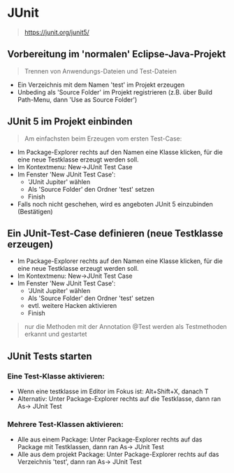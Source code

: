 # JUnit

> https://junit.org/junit5/

## Vorbereitung im 'normalen' Eclipse-Java-Projekt

> Trennen von Anwendungs-Dateien und Test-Dateien

- Ein Verzeichnis mit dem Namen 'test' im Projekt erzeugen
- Unbeding als 'Source Folder' im Projekt registrieren (z.B. über Build Path-Menu, dann 'Use as Source Folder')

## JUnit 5 im Projekt einbinden

> Am einfachsten beim Erzeugen vom ersten Test-Case:

- Im Package-Explorer rechts auf den Namen eine Klasse klicken, für die eine neue Testklasse erzeugt werden soll.  
- Im Kontextmenu: New->JUnit Test Case
- Im Fenster 'New JUnit Test Case':
    - 'JUnit Jupiter' wählen
    - Als 'Source Folder' den Ordner 'test' setzen
    - Finish
- Falls noch nicht geschehen, wird es angeboten JUnit 5 einzubinden (Bestätigen)

## Ein JUnit-Test-Case definieren (neue Testklasse erzeugen)

- Im Package-Explorer rechts auf den Namen eine Klasse klicken, für die eine neue Testklasse erzeugt werden soll.  
- Im Kontextmenu: New->JUnit Test Case
- Im Fenster 'New JUnit Test Case':
    - 'JUnit Jupiter' wählen
    - Als 'Source Folder' den Ordner 'test' setzen
    - evtl. weitere Hacken aktivieren
    - Finish
    
> nur die Methoden mit der Annotation @Test werden als Testmethoden erkannt und gestartet

## JUnit Tests starten

### Eine Test-Klasse aktivieren:
- Wenn eine testklasse im Editor im Fokus ist: Alt+Shift+X, danach T
- Alternativ: Unter Package-Explorer rechts auf die Testklasse, dann ran As-> JUnit Test

### Mehrere Test-Klassen aktivieren:

- Alle aus einem Package: Unter Package-Explorer rechts auf das Package mit Testklassen, dann ran As-> JUnit Test
- Alle aus dem projekt Package: Unter Package-Explorer rechts auf das Verzeichnis 'test', dann ran As-> JUnit Test

